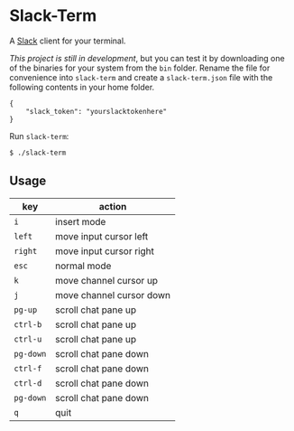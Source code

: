 Slack-Term
==========

A [Slack](https://slack.com) client for your terminal.

*This project is still in development*, but you can test it by downloading one
of the binaries for your system from the `bin` folder. Rename the file for
convenience into `slack-term` and create a `slack-term.json` file with
the following contents in your home folder.

```
{
    "slack_token": "yourslacktokenhere"
}
```

Run `slack-term`: 

```bash
$ ./slack-term
```

Usage
-----

| key       | action                   |
|-----------|--------------------------|
| `i`       | insert mode              |
| `left`    | move input cursor left   |
| `right`   | move input cursor right  |
| `esc`     | normal mode              |
| `k`       | move channel cursor up   |
| `j`       | move channel cursor down |
| `pg-up`   | scroll chat pane up      |
| `ctrl-b`  | scroll chat pane up      |
| `ctrl-u`  | scroll chat pane up      |
| `pg-down` | scroll chat pane down    |
| `ctrl-f`  | scroll chat pane down    |
| `ctrl-d`  | scroll chat pane down    |
| `pg-down` | scroll chat pane down    |
| `q`       | quit                     |

